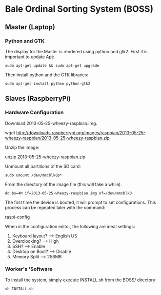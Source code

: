 # Bale Ordinal Sorting System (BOSS)
## Master (Laptop)
### Python and GTK
The display for the Master is rendered using python and gtk2. First it
is important to update Apt:

	sudo apt-get update && sudo apt-get upgrade
	
Then install python and the GTK libraries:

	sudo apt-get install python python-gtk2
	
## Slaves (RaspberryPi)
### Hardware Configuration
Download 2013-05-25-wheezy-raspbian.img.

  wget http://downloads.raspberrypi.org/images/raspbian/2013-05-25-wheezy-raspbian/2013-05-25-wheezy-raspbian.zip
  
Unzip the image:

  unzip 2013-05-25-wheezy-raspbian.zip
  
Unmount all partitions of the SD card:

    sudo umount /dev/mmcblk0p*
    
From the directory of the image file (this will take a while):

    dd bs=4M if=2013-05-25-wheezy-raspbian.img of=/dev/mmcblk0
    
The first time the device is booted, it will prompt to set configurations.
This process can be repeated later with the command:

  raspi-config
    
When in the configuration editor, the following are ideal settings:

1. Keyboard layout? --> English US
2. Overclocking? --> High
3. SSH? --> Enable
4. Desktop on Boot? --> Disable
5. Memory Split --> 256MB

### Worker's 'Software
To install the system, simply execute INSTALL.sh from the BOSS/ directory:
  
    sh INSTALL.sh
